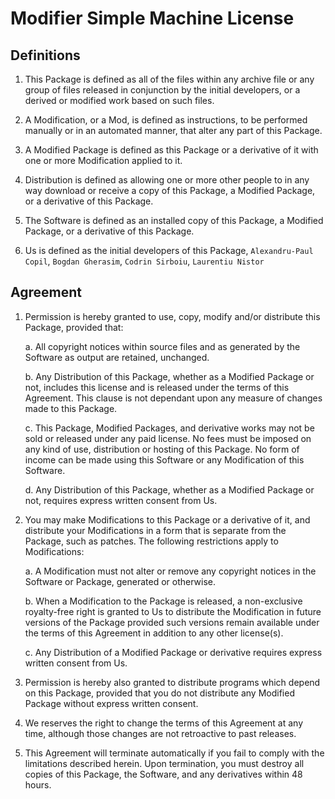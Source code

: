 # Modifier Simple Machine License

## Definitions

 1. This Package is defined as all of the files within any archive
    file or any group of files released in conjunction by the initial
    developers, or a derived or modified work based on
    such files.

 2. A Modification, or a Mod, is defined as instructions, to be
    performed manually or in an automated manner, that alter any part
    of this Package.

 3. A Modified Package is defined as this Package or a derivative of
    it with one or more Modification applied to it.

 4. Distribution is defined as allowing one or more other people to in
    any way download or receive a copy of this Package, a Modified
    Package, or a derivative of this Package.

 5. The Software is defined as an installed copy of this Package, a
    Modified Package, or a derivative of this Package.

 6. Us is defined as the initial developers of this Package,
    `Alexandru-Paul Copil`, `Bogdan Gherasim`, `Codrin Sirboiu`, `Laurentiu Nistor`

## Agreement

 1. Permission is hereby granted to use, copy, modify and/or
    distribute this Package, provided that:

    a. All copyright notices within source files and as generated by
       the Software as output are retained, unchanged.

    b. Any Distribution of this Package, whether as a Modified Package
       or not, includes this license and is released under the terms
       of this Agreement. This clause is not dependant upon any
       measure of changes made to this Package.

    c. This Package, Modified Packages, and derivative works may not
       be sold or released under any paid license. No fees must be
       imposed on any kind of use, distribution or hosting of this Package.
       No form of income can be made using this Software or any Modification
       of this Software.

     d. Any Distribution of this Package, whether as a Modified
        Package or not, requires express written consent from Us.

 2. You may make Modifications to this Package or a derivative of it,
    and distribute your Modifications in a form that is separate from
    the Package, such as patches. The following restrictions apply to
    Modifications:

     a. A Modification must not alter or remove any copyright notices
        in the Software or Package, generated or otherwise.

     b. When a Modification to the Package is released, a
        non-exclusive royalty-free right is granted to Us
        to distribute the Modification in future versions of the
        Package provided such versions remain available under the
        terms of this Agreement in addition to any other license(s).

     c. Any Distribution of a Modified Package or derivative requires
        express written consent from Us.

 3. Permission is hereby also granted to distribute programs which
    depend on this Package, provided that you do not distribute any
    Modified Package without express written consent.

 4. We reserves the right to change the terms of this Agreement at any
    time, although those changes are not retroactive
    to past releases.

 5. This Agreement will terminate automatically if you fail to comply
    with the limitations described herein. Upon termination, you must
    destroy all copies of this Package, the Software, and any
    derivatives within 48 hours.
